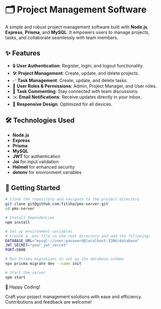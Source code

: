 # 🗂️ Project Management Software

A simple and robust project management software built with **Node.js**, **Express**, **Prisma**, and **MySQL**. It empowers users to manage projects, tasks, and collaborate seamlessly with team members.

## ✨ Features

- 🔒 **User Authentication**: Register, login, and logout functionality.
- 🛠️ **Project Management**: Create, update, and delete projects.
- ✅ **Task Management**: Create, update, and delete tasks.
- 👥 **User Roles & Permissions**: Admin, Project Manager, and User roles.
- 💬 **Task Commenting**: Stay connected with team discussions.
- ✉️ **Email Notifications**: Receive updates directly in your inbox.
- 📱 **Responsive Design**: Optimized for all devices.

## 🛠️ Technologies Used

- **Node.js**
- **Express**
- **Prisma**
- **MySQL**
- **JWT** for authentication
- **Joi** for input validation
- **Helmet** for enhanced security
- **dotenv** for environment variables

## 🚀 Getting Started

```bash
# Clone the repository and navigate to the project directory
git clone git@github.com:fitiha/pms-server.git
cd pms-server

# Install dependencies
npm install

# Set up environment variables
# Create a .env file in the root directory and add the following:
DATABASE_URL="mysql://user:password@localhost:3306/database"
JWT_SECRET="your_jwt_secret"
PORT=5000

# Run Prisma migrations to set up the database schema
npx prisma migrate dev --name init

# Start the server
npm start
```

🎉 Happy Coding!

Craft your project management solutions with ease and efficiency. Contributions and feedback are welcome!